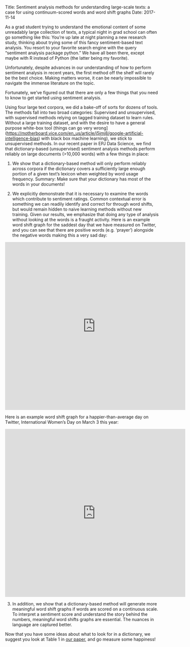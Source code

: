 Title: Sentiment analysis methods for understanding large-scale texts: a case for using continuum-scored words and word shift graphs
Date: 2017-11-14

As a grad student trying to understand the emotional content of some unreadably large collection of texts, a typical night in grad school can often go something like this: You’re up late at night planning a new research study, thinking about trying some of this fancy sentiment-based text analysis. You resort to your favorite search engine with the query “sentiment analysis package python.” We have all been there, except maybe with R instead of Python (the latter being my favorite).

Unfortunately, despite advances in our understanding of how to perform sentiment analysis in recent years, the first method off the shelf will rarely be the best choice. Making matters worse, it can be nearly impossible to navigate the immense literature on the topic.

Fortunately, we’ve figured out that there are only a few things that you need to know to get started using sentiment analysis.

Using four large text corpora, we did a bake-off of sorts for dozens of tools. The methods fall into two broad categories: Supervised and unsupervised, with supervised methods relying on tagged training dataset to learn rules. Without a large training dataset, and with the desire to have a general purpose white-box tool (things can go very wrong](https://motherboard.vice.com/en_us/article/j5jmj8/google-artificial-intelligence-bias) with black box machine learning), we stick to unsupervised methods. In our recent paper in EPJ Data Science, we find that dictionary-based (unsupervised) sentiment analysis methods perform reliably on large documents (>10,000 words) with a few things in place:

1. We show that a dictionary-based method will only perform reliably across corpora if the dictionary covers a sufficiently large enough portion of a given text’s lexicon when weighted by word usage frequency.  Summary: Make sure that your dictionary has most of the words in your documents!

2. We explicitly demonstrate that it is necessary to examine the words which contribute to sentiment ratings. Common contextual error is something we can readily identify and correct for through word shifts, but would remain hidden to naive learning methods without new training. Given our results, we emphasize that doing any type of analysis without looking at the words is a fraught activity. Here is an example word shift graph for the saddest day that we have measured on Twitter, and you can see that there are positive words (e.g. ‘prayer’) alongside the negative words making this a very sad day:

<iframe src="https://hedonometer.org/embed/main/2017-10-02/" width="590" height="550" frameborder="0" scrolling="no"></iframe>

Here is an example word shift graph for a happier-than-average day on Twitter, International Women’s Day on March 3 this year:
<iframe src="https://hedonometer.org/embed/main/2017-03-08/" width="590" height="550" frameborder="0" scrolling="no"></iframe>

<ol start="3">
  <li>In addition, we show that a dictionary-based method will generate more meaningful word shift graphs if words are scored on a continuous scale. To interpret a sentiment score and understand the story behind the numbers, meaningful word shifts graphs are essential. The nuances in language are captured better.</li>
</ol>

Now that you have some ideas about what to look for in a dictionary, we suggest you look at Table 1 in [our paper](https://epjdatascience.springeropen.com/articles/10.1140/epjds/s13688-017-0121-9), and go measure some happiness!
